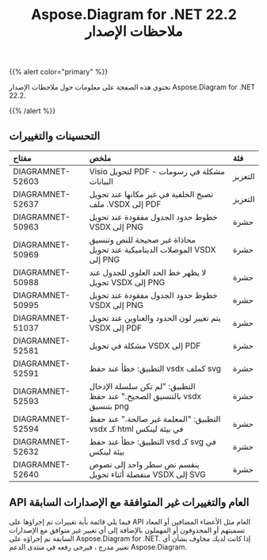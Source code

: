 ﻿---
title: Aspose.Diagram for .NET 22.2 ملاحظات الإصدار
type: docs
weight: 26
url: /ar/net/aspose-diagram-for-net-22-2-release-notes/
---
{{% alert color="primary" %}} 

تحتوي هذه الصفحة على معلومات حول ملاحظات الإصدار Aspose.Diagram for .NET 22.2.

{{% /alert %}} 
## **التحسينات والتغييرات**

|**مفتاح**|**ملخص**|**فئة**|
|:- |:- |:- |
|DIAGRAMNET-52603|Visio لتحويل PDF - مشكلة في رسومات البيانات|التعزيز|
|DIAGRAMNET-52637|تصبح الخلفية في غير مكانها عند تحويل ملف .VSDX إلى PDF|التعزيز|
|DIAGRAMNET-50963|خطوط حدود الجدول مفقودة عند تحويل VSDX إلى PNG|حشرة|
|DIAGRAMNET-50969|محاذاة غير صحيحة للنص وتنسيق الموصلات الديناميكية عند تحويل VSDX إلى PNG|حشرة|
|DIAGRAMNET-50988|لا يظهر خط الحد العلوي للجدول عند تحويل VSDX إلى PNG|حشرة|
|DIAGRAMNET-50995|خطوط حدود الجدول مفقودة عند تحويل VSDX إلى PNG|حشرة|
|DIAGRAMNET-51037|يتم تغيير لون الحدود والعناوين عند تحويل VSDX إلى PDF|حشرة|
|DIAGRAMNET-52581|مشكلة في تحويل VSDX إلى PDF|حشرة|
|DIAGRAMNET-52591|التطبيق: خطأ عند حفظ vsdx كملف svg|حشرة|
|DIAGRAMNET-52593|التطبيق: "لم تكن سلسلة الإدخال بالتنسيق الصحيح." عند حفظ vsdx بتنسيق png|حشرة|
|DIAGRAMNET-52594|التطبيق: "المعلمة غير صالحة." عند حفظ vsdx كـ html في بيئة لينكس|حشرة|
|DIAGRAMNET-52632|التطبيق: خطأ عند حفظ vsd كـ svg في بيئة لينكس|حشرة|
|DIAGRAMNET-52640|ينقسم نص سطر واحد إلى نصوص منفصلة أثناء تحويل VSDX إلى SVG|حشرة|

## **API العام والتغييرات غير المتوافقة مع الإصدارات السابقة**
فيما يلي قائمة بأية تغييرات تم إجراؤها على API العام مثل الأعضاء المضافين أو المعاد تسميتهم أو المحذوفون أو المهملون بالإضافة إلى أي تغيير غير متوافق مع الإصدارات السابقة تم إجراؤه على Aspose.Diagram for .NET. إذا كانت لديك مخاوف بشأن أي تغيير مدرج ، فيرجى رفعه في منتدى الدعم Aspose.Diagram.
